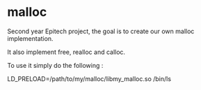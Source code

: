 # malloc

Second year Epitech project, the goal is to create our own malloc implementation.

It also implement free, realloc and calloc.

To use it simply do the following :

LD_PRELOAD=/path/to/my/malloc/libmy_malloc.so /bin/ls